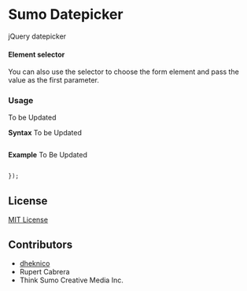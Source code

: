 Sumo Datepicker
=========

jQuery datepicker

#### Element selector ####
You can also use the selector to choose the form element and pass the value as the first parameter.

### Usage ###

To be Updated

**Syntax**
To be Updated
```

```

**Example**
To Be Updated
```html

});
```

## License ##

[MIT License](http://www.opensource.org/licenses/mit-license.php)

## Contributors ##

*	[dheknico](https://github.com/dheknico)
* 	Rupert Cabrera
*	Think Sumo Creative Media Inc.